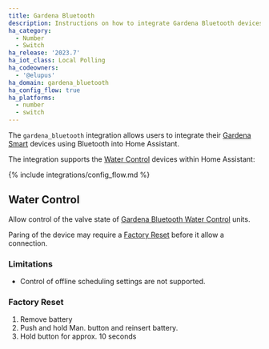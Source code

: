 ```yaml
---
title: Gardena Bluetooth
description: Instructions on how to integrate Gardena Bluetooth devices within Home Assistant.
ha_category:
  - Number
  - Switch
ha_release: '2023.7'
ha_iot_class: Local Polling
ha_codeowners:
  - '@elupus'
ha_domain: gardena_bluetooth
ha_config_flow: true
ha_platforms:
  - number
  - switch
---
```


The `gardena_bluetooth` integration allows users to integrate their [Gardena Smart](https://www.gardena.com/int/products/smart/) devices using Bluetooth into Home Assistant.

The integration supports the [Water Control](#water-control) devices within Home Assistant:

{% include integrations/config_flow.md %}

## Water Control

Allow control of the valve state of [Gardena Bluetooth Water Control](https://www.gardena.com/int/products/watering/water-controls/water-control-bluetooth) units.

Paring of the device may require a [Factory Reset](#factory-reset) before it allow a connection.

### Limitations

* Control of offline scheduling settings are not supported.

### Factory Reset

1. Remove battery
2. Push and hold Man. button and reinsert battery.
3. Hold button for approx. 10 seconds
